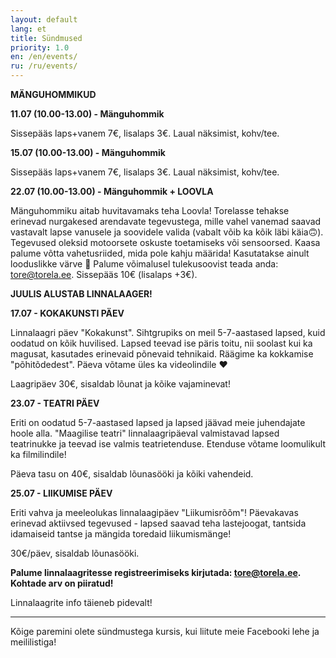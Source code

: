 ```yaml
---
layout: default
lang: et
title: Sündmused
priority: 1.0
en: /en/events/
ru: /ru/events/
---
```


**MÄNGUHOMMIKUD**

**11.07 (10.00-13.00) - Mänguhommik**

Sissepääs laps+vanem 7€, lisalaps 3€.
Laual näksimist, kohv/tee.

**15.07 (10.00-13.00) - Mänguhommik**

Sissepääs laps+vanem 7€, lisalaps 3€.
Laual näksimist, kohv/tee.

**22.07 (10.00-13.00) - Mänguhommik + LOOVLA**

Mänguhommiku aitab huvitavamaks teha Loovla! Torelasse tehakse erinevad nurgakesed arendavate tegevustega, mille vahel vanemad saavad vastavalt lapse vanusele ja soovidele valida (vabalt võib ka kõik läbi käia🙃). Tegevused oleksid motoorsete oskuste toetamiseks või sensoorsed. Kaasa palume võtta vahetusriided, mida pole kahju määrida! Kasutatakse ainult looduslikke värve 🙂 Palume võimalusel tulekusoovist teada anda: tore@torela.ee. Sissepääs 10€ (lisalaps +3€).


**JUULIS ALUSTAB LINNALAAGER!**

**17.07 - KOKAKUNSTI PÄEV**

Linnalaagri päev "Kokakunst". Sihtgrupiks on meil 5-7-aastased lapsed, kuid oodatud on kõik huvilised. Lapsed teevad ise päris toitu, nii soolast kui ka magusat, kasutades erinevaid põnevaid tehnikaid. Räägime ka kokkamise "põhitõdedest". Päeva võtame üles ka videolindile ♥ 

Laagripäev 30€, sisaldab lõunat ja kõike vajaminevat!

**23.07 - TEATRI PÄEV**

Eriti on oodatud 5-7-aastased lapsed ja lapsed jäävad meie juhendajate hoole alla. "Maagilise teatri" linnalaagripäeval valmistavad lapsed teatrinukke ja teevad ise valmis teatrietenduse. Etenduse võtame loomulikult ka filmilindile! 

Päeva tasu on 40€, sisaldab lõunasööki ja kõiki vahendeid.

**25.07 - LIIKUMISE PÄEV**

Eriti vahva ja meeleolukas linnalaagipäev "Liikumisrõõm"! Päevakavas erinevad aktiivsed tegevused - lapsed saavad teha lastejoogat, tantsida idamaiseid tantse ja mängida toredaid liikumismänge! 

30€/päev, sisaldab lõunasööki. 


**Palume linnalaagritesse registreerimiseks kirjutada: tore@torela.ee. Kohtade arv on piiratud!**


Linnalaagrite info täieneb pidevalt!

***

Kõige paremini olete sündmustega kursis, kui liitute meie Facebooki lehe ja meililistiga!
